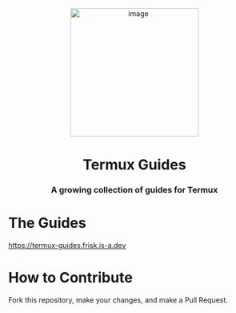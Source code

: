 <div align="center">

<img width="256" height="256" alt="image" src="https://github.com/user-attachments/assets/c52defe5-4993-421f-900e-ab48646bf08a"/>


# Termux Guides

### A growing collection of guides for Termux
</div>

# The Guides
https://termux-guides.frisk.is-a.dev
# How to Contribute
Fork this repository, make your changes, and make a Pull Request.


